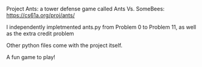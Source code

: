 Project Ants:  a tower defense game called Ants Vs. SomeBees: https://cs61a.org/proj/ants/

I independently impletmented ants.py from Problem 0 to Problem 11, as well as the extra credit problem

Other python files come with the project itself.

A fun game to play!
